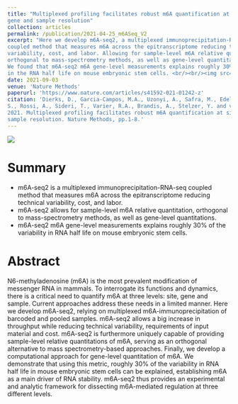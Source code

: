 ```yaml
---
title: "Multiplexed profiling facilitates robust m6A quantification at site, 
gene and sample resolution"
collection: articles
permalink: /publication/2021-04-25_m6ASeq_V2
excerpt: "Here we develop m6A-seq2, a multiplexed immunoprecipitation-RNA-seq 
coupled method that measures m6A across the epitranscriptome reducing technical
variability, cost, and labor. Allowing for sample-level m6A relative quantitations,
orthogonal to mass-spectrometry methods, as well as gene-level quantitations. 
We found that m6A-seq2 m6A gene-level measurements explains roughly 30% of the variability
in the RNA half life on mouse embryonic stem cells. <br/><br/><img src='/images/publications_figs/m6ASeq2.png'><br/>"
date: 2021-09-03
venue: 'Nature Methods'
paperurl: 'https://www.nature.com/articles/s41592-021-01242-z' 
citation: 'Dierks, D., Garcia-Campos, M.A., Uzonyi, A., Safra, M., Edelheit,
S., Rossi, A., Sideri, T., Varier, R.A., Brandis, A., Stelzer, Y. and van Werven, F.,
2021. Multiplexed profiling facilitates robust m6A quantification at site, gene and
sample resolution. Nature Methods, pp.1-8.'
---
```


![](/images/publications_figs/m6ASeq2.png)

Summary
========

* m6A-seq2 is a multiplexed immunoprecipitation-RNA-seq coupled method that 
measures m6A across the epitranscriptome reducing technical variability, cost,
and labor.
* m6A-seq2 allows for sample-level m6A relative quantitation, orthogonal to 
mass-spectrometry methods, as well as gene-level quantitations.
* m6A-seq2 m6A gene-level measurements explains roughly 30% of the variability
in RNA half life on mouse embryonic stem cells.

Abstract
=========

N6-methyladenosine (m6A) is the most prevalent modification of messenger RNA 
in mammals. To interrogate its functions and dynamics, there is a critical
need to quantify m6A at three levels: site, gene and sample. Current approaches 
address these needs in a limited manner. Here we develop m6A-seq2, relying on 
multiplexed m6A-immunoprecipitation of barcoded and pooled samples. m6A-seq2 
allows a big increase in throughput while reducing technical variability, 
requirements of input material and cost. m6A-seq2 is furthermore uniquely 
capable of providing sample-level relative quantitations of m6A, serving as 
an orthogonal alternative to mass spectrometry-based approaches. Finally, 
we develop a computational approach for gene-level quantitation of m6A. We 
demonstrate that using this metric, roughly 30% of the variability in RNA 
half life in mouse embryonic stem cells can be explained, establishing m6A 
as a main driver of RNA stability. m6A-seq2 thus provides an experimental 
and analytic framework for dissecting m6A-mediated regulation at three 
different levels.

<dl>
	<script type='text/javascript' src='https://d1bxh8uas1mnw7.cloudfront.net/assets/embed.js'></script>
	<div data-badge-details="right" data-badge-type="medium-donut" data-doi="https://doi.org/10.1038/s41592-021-01242-z" class="altmetric-embed"></div>
</dl>
